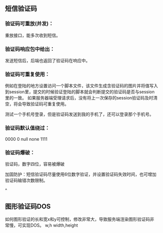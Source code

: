## **短信验证码**
### **验证码可重放(并发)：**
重放接口，能多次收到短信。

### **验证码响应包中给出：**
发送短信后，后端也返回了验证码在响应中。

###  **验证码可重复使用：**
例如在登陆的地方设置访问一个脚本文件，该文件生成含验证码的图片并将值写入到session里，提交的时候验证登陆的脚本就会判断提交的验证码是否与session里的一致。 如果服务器端受理请求后，没有将上一次保存的session验证码及时清空，将会导致验证码可重复使用。

测试一个手机号登录，但是验证码发送到我的手机了，还可以登录那个手机号。
### **验证码默认值绕过：**
0000
0
null
none
1111


### **验证码爆破：**
验证码，数字四位，容易被爆破

加固防护：短信验证码尽量使用6位数字验证，并设置验证码失效时间，也可增加验证码输错次数限制。




^
## **图形验证码DOS**
如何图形验证的长和宽x和y可控制，修改非常大，导致服务端渲染图形验证码非常慢，可实现DOS。
w,h
width,height